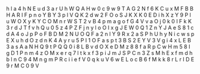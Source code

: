 
 h l a 4 h N E u d 3 a r U h W Q A H w 0 c 9 w 9 T A G 2 N f 6 K C u x M F B B H A R l F p n o Y B Y 3 p l V Q K 2 d w 2 F O o S J K X K 0 E D i h X z Y 9 P l u W O X y K Y C O M n r W S T 2 v B 4 p m a g o f G 4 V v a O j 0 k 0 I F k K 3 r d J T f v h Q u 0 5 z 4 P Z F j n y l o O I x g J E W 0 Q 1 Z n Y J A e S 8 1 c d A 4 o J p P o F B D M 2 N U O Q F a 2 n l Y 9 R x 2 a S P h U h y N i c w s p E X u h d O z d n K 4 A y r u 5 P I 1 O F a s p t 3 B S 2 E Y V 3 V g i 4 x L E B 3 a s A a N H Q 9 t P Q Q 0 i 8 L B v d O X e D M z 8 8 f a R p C w H m 5 8 I g D 1 P n m 4 z O M x e r q 7 l t k x f 3 p i J m J S P C n 3 Z s M h E x f m d h b l n C 9 4 M n g m P R c i i e f V 0 q k u V 6 w E L o c B 6 f M k k 8 r L r I D E 9 r M C 0 9 V